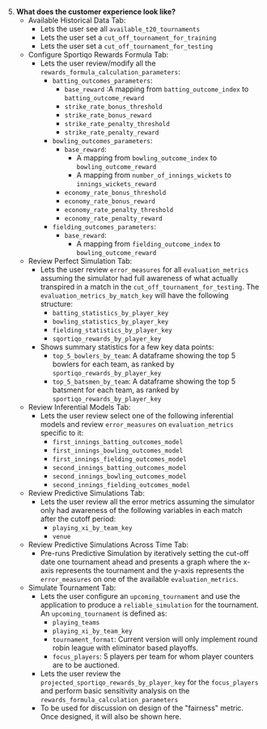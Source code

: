 5. **What does the customer experience look like?** 
    - Available Historical Data Tab:
        - Lets the user see all `available_t20_tournaments`
        - Lets the user set a `cut_off_tournament_for_training` 
        - Lets the user set a `cut_off_tournament_for_testing`
    - Configure Sportiqo Rewards Formula Tab:
        - Lets the user review/modify all the `rewards_formula_calculation_parameters`:
            - `batting_outcomes_parameters`: 
                - `base_reward` :A mapping from `batting_outcome_index` to `batting_outcome_reward`
                - `strike_rate_bonus_threshold`
                - `strike_rate_bonus_reward`
                - `strike_rate_penalty_threshold`
                - `strike_rate_penalty_reward`
            - `bowling_outcomes_parameters`:
                - `base_reward`:
                    - A mapping from `bowling_outcome_index` to `bowling_outcome_reward`
                    - A mapping from `number_of_innings_wickets` to `innings_wickets_reward`
                - `economy_rate_bonus_threshold`
                - `economy_rate_bonus_reward`
                - `economy_rate_penalty_threshold`
                - `economy_rate_penalty_reward`
            - `fielding_outcomes_parameters`:
                - `base_reward`:
                    - A mapping from `fielding_outcome_index` to `bowling_outcome_reward`
    - Review Perfect Simulation Tab:
        - Lets the user review `error_measures` for all `evaluation_metrics` assuming the simulator had full awareness 
        of what actually transpired in a match in the `cut_off_tournament_for_testing`. The `evaluation_metrics_by_match_key` will have the following structure:
            - `batting_statistics_by_player_key`
            - `bowling_statistics_by_player_key`
            - `fielding_statistics_by_player_key`
            - `sqortiqo_rewards_by_player_key`
        - Shows summary statistics for a few key data points:
            - `top_5_bowlers_by_team`: A dataframe showing the top 5 bowlers for each team, as ranked by `sportiqo_rewards_by_player_key`
            - `top_5_batsmen_by_team`: A dataframe showing the top 5 batsment for each team, as ranked by `sportiqo_rewards_by_player_key`
    - Review Inferential Models Tab:
        - Lets the user review select one of the following inferential models and review `error_measures` on `evaluation_metrics` specific to it:
            - `first_innings_batting_outcomes_model`
            - `first_innings_bowling_outcomes_model`
            - `first_innings_fielding_outcomes_model`
            - `second_innings_batting_outcomes_model`
            - `second_innings_bowling_outcomes_model`
            - `second_innings_fielding_outcomes_model`
    - Review Predictive Simulations Tab:
        - Lets the user review all the error metrics assuming the simulator only had awareness of the following
        variables in each match after the cutoff period:
            - `playing_xi_by_team_key`
            - `venue`
    - Review Predictive Simulations Across Time Tab:
        - Pre-runs Predictive Simulation by iteratively setting the cut-off date one tournament ahead and presents a 
        graph where the x-axis represents the tournament and the y-axis represents the `error_measures` on one of the 
        available `evaluation_metrics`.
    - Simulate Tournament Tab:
        - Lets the user configure an `upcoming_tournament` and use the application to produce a `reliable_simulation` 
        for the tournament. An `upcoming_tournament` is defined as:
            - `playing_teams`
            - `playing_xi_by_team_key`
            - `tournament_format`: Current version will only implement round robin league with eliminator based playoffs.
            - `focus_players`: 5 players per team for whom player counters are to be auctioned.
        - Lets the user review the `projected_sportiqo_rewards_by_player_key` for the `focus_players` and perform
        basic sensitivity analysis on the `rewards_formula_calculation_parameters`
        - To be used for discussion on design of the "fairness" metric. Once designed, it will also be shown here.

